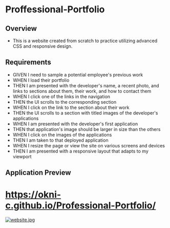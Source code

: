 # Proffessional-Portfolio
## Overview
- This is a website created from scratch to practice utilizing advanced CSS and responsive design.
## Requirements
- GIVEN I need to sample a potential employee's previous work
- WHEN I load their portfolio
- THEN I am presented with the developer's name, a recent photo, and links to sections about them, their work, and how to contact them
- WHEN I click one of the links in the navigation
- THEN the UI scrolls to the corresponding section
- WHEN I click on the link to the section about their work
- THEN the UI scrolls to a section with titled images of the developer's applications
- WHEN I am presented with the developer's first application
- THEN that application's image should be larger in size than the others
- WHEN I click on the images of the applications
- THEN I am taken to that deployed application
- WHEN I resize the page or view the site on various screens and devices
- THEN I am presented with a responsive layout that adapts to my viewport
## Application Preview
# https://okni-c.github.io/Professional-Portfolio/
[![website.jpg](https://i.postimg.cc/KzDThBg2/website.jpg)](https://postimg.cc/r0zsSdJn)
